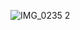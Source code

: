 
![IMG_0235 2](https://user-images.githubusercontent.com/64791450/192809499-78464b72-47f8-468b-844b-130679e44714.JPG)






<!--
**LiSun57/LiSun57** is a ✨ _special_ ✨ repository because its `README.md` (this file) appears on your GitHub profile.
### Hi there 👋
Here are some ideas to get you started:

- 🔭 I’m currently working on ... 
- 🌱 I’m currently learning ...
- 👯 I’m looking to collaborate on ...
- 🤔 I’m looking for help with ...
- 💬 Ask me about ... anything
- 📫 How to reach me: ... 
- 😄 Pronouns: ...
- ⚡ Fun fact: ...
-->
